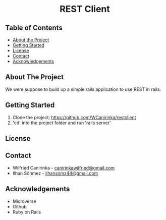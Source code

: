 <!--
*** Thanks for checking out this README Template.
-->


<!-- PROJECT TITLE -->

<br/>
<h1 align="center">REST Client</h1>

<!-- TABLE OF CONTENTS -->


## Table of Contents

* [About the Project](#about-the-project)
* [Getting Started](#getting-started)
* [License](#license)
* [Contact](#contact)
* [Acknowledgements](#acknowledgements)


<!-- ABOUT THE PROJECT -->
## About The Project

<p> We were suppose to build up a simple rails application to use REST in rails. </p>

<!-- GETTING STARTED -->
## Getting Started

1. Clone the project; https://github.com/WCanirinka/restclient
2. 'cd' into the project folder and run 'rails server'

<!-- LICENSE -->
## License

<!-- CONTACT -->
## Contact
* Wilfried Canirinka - canirinkawilfried@gmail.com  <br>
* Ilhan Sönmez - ilhansnmz44@gmail.com

<!-- ACKNOWLEDGEMENTS -->
## Acknowledgements

* Microverse
* Github
* Ruby on Rails
